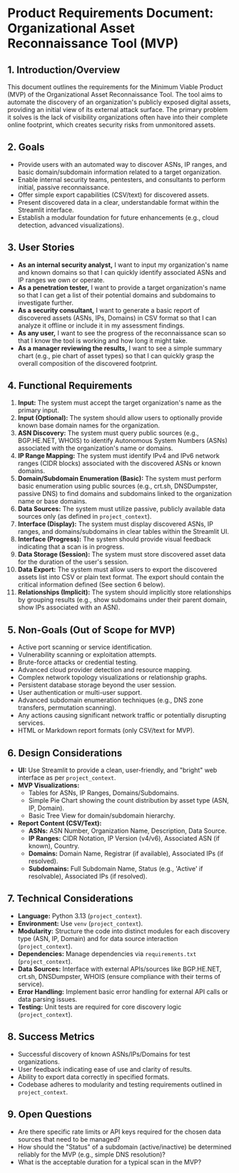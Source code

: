 # Product Requirements Document: Organizational Asset Reconnaissance Tool (MVP)

## 1. Introduction/Overview

This document outlines the requirements for the Minimum Viable Product (MVP) of the Organizational Asset Reconnaissance Tool. The tool aims to automate the discovery of an organization's publicly exposed digital assets, providing an initial view of its external attack surface. The primary problem it solves is the lack of visibility organizations often have into their complete online footprint, which creates security risks from unmonitored assets.

## 2. Goals

*   Provide users with an automated way to discover ASNs, IP ranges, and basic domain/subdomain information related to a target organization.
*   Enable internal security teams, pentesters, and consultants to perform initial, passive reconnaissance.
*   Offer simple export capabilities (CSV/text) for discovered assets.
*   Present discovered data in a clear, understandable format within the Streamlit interface.
*   Establish a modular foundation for future enhancements (e.g., cloud detection, advanced visualizations).

## 3. User Stories

*   **As an internal security analyst,** I want to input my organization's name and known domains so that I can quickly identify associated ASNs and IP ranges we own or operate.
*   **As a penetration tester,** I want to provide a target organization's name so that I can get a list of their potential domains and subdomains to investigate further.
*   **As a security consultant,** I want to generate a basic report of discovered assets (ASNs, IPs, Domains) in CSV format so that I can analyze it offline or include it in my assessment findings.
*   **As any user,** I want to see the progress of the reconnaissance scan so that I know the tool is working and how long it might take.
*   **As a manager reviewing the results,** I want to see a simple summary chart (e.g., pie chart of asset types) so that I can quickly grasp the overall composition of the discovered footprint.

## 4. Functional Requirements

1.  **Input:** The system must accept the target organization's name as the primary input.
2.  **Input (Optional):** The system should allow users to optionally provide known base domain names for the organization.
3.  **ASN Discovery:** The system must query public sources (e.g., BGP.HE.NET, WHOIS) to identify Autonomous System Numbers (ASNs) associated with the organization's name or domains.
4.  **IP Range Mapping:** The system must identify IPv4 and IPv6 network ranges (CIDR blocks) associated with the discovered ASNs or known domains.
5.  **Domain/Subdomain Enumeration (Basic):** The system must perform basic enumeration using public sources (e.g., crt.sh, DNSDumpster, passive DNS) to find domains and subdomains linked to the organization name or base domains.
6.  **Data Sources:** The system must utilize passive, publicly available data sources only (as defined in `project_context`).
7.  **Interface (Display):** The system must display discovered ASNs, IP ranges, and domains/subdomains in clear tables within the Streamlit UI.
8.  **Interface (Progress):** The system should provide visual feedback indicating that a scan is in progress.
9.  **Data Storage (Session):** The system must store discovered asset data for the duration of the user's session.
10. **Data Export:** The system must allow users to export the discovered assets list into CSV or plain text format. The export should contain the critical information defined (See section 6 below).
11. **Relationships (Implicit):** The system should implicitly store relationships by grouping results (e.g., show subdomains under their parent domain, show IPs associated with an ASN).

## 5. Non-Goals (Out of Scope for MVP)

*   Active port scanning or service identification.
*   Vulnerability scanning or exploitation attempts.
*   Brute-force attacks or credential testing.
*   Advanced cloud provider detection and resource mapping.
*   Complex network topology visualizations or relationship graphs.
*   Persistent database storage beyond the user session.
*   User authentication or multi-user support.
*   Advanced subdomain enumeration techniques (e.g., DNS zone transfers, permutation scanning).
*   Any actions causing significant network traffic or potentially disrupting services.
*   HTML or Markdown report formats (only CSV/text for MVP).

## 6. Design Considerations

*   **UI:** Use Streamlit to provide a clean, user-friendly, and "bright" web interface as per `project_context`.
*   **MVP Visualizations:**
    *   Tables for ASNs, IP Ranges, Domains/Subdomains.
    *   Simple Pie Chart showing the count distribution by asset type (ASN, IP, Domain).
    *   Basic Tree View for domain/subdomain hierarchy.
*   **Report Content (CSV/Text):**
    *   **ASNs:** ASN Number, Organization Name, Description, Data Source.
    *   **IP Ranges:** CIDR Notation, IP Version (v4/v6), Associated ASN (if known), Country.
    *   **Domains:** Domain Name, Registrar (if available), Associated IPs (if resolved).
    *   **Subdomains:** Full Subdomain Name, Status (e.g., 'Active' if resolvable), Associated IPs (if resolved).

## 7. Technical Considerations

*   **Language:** Python 3.13 (`project_context`).
*   **Environment:** Use `venv` (`project_context`).
*   **Modularity:** Structure the code into distinct modules for each discovery type (ASN, IP, Domain) and for data source interaction (`project_context`).
*   **Dependencies:** Manage dependencies via `requirements.txt` (`project_context`).
*   **Data Sources:** Interface with external APIs/sources like BGP.HE.NET, crt.sh, DNSDumpster, WHOIS (ensure compliance with their terms of service).
*   **Error Handling:** Implement basic error handling for external API calls or data parsing issues.
*   **Testing:** Unit tests are required for core discovery logic (`project_context`).

## 8. Success Metrics

*   Successful discovery of known ASNs/IPs/Domains for test organizations.
*   User feedback indicating ease of use and clarity of results.
*   Ability to export data correctly in specified formats.
*   Codebase adheres to modularity and testing requirements outlined in `project_context`.

## 9. Open Questions

*   Are there specific rate limits or API keys required for the chosen data sources that need to be managed?
*   How should the "Status" of a subdomain (active/inactive) be determined reliably for the MVP (e.g., simple DNS resolution)?
*   What is the acceptable duration for a typical scan in the MVP? 